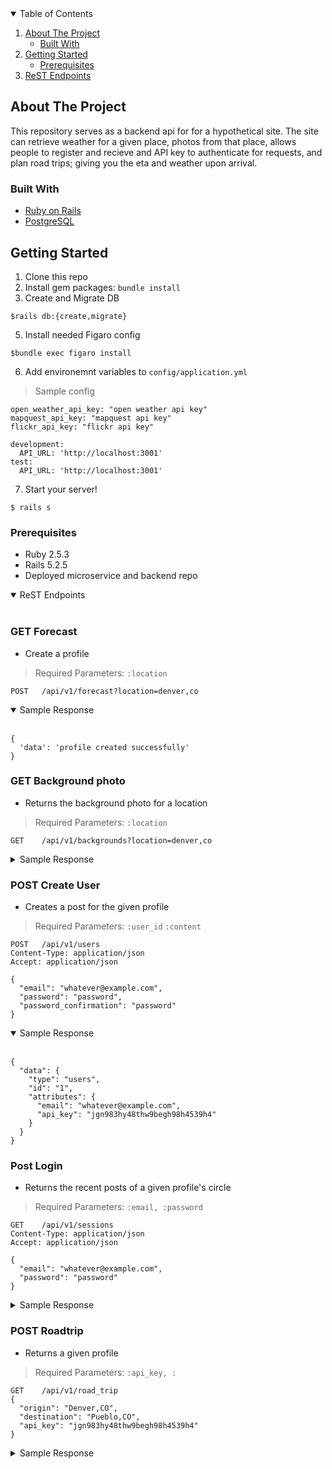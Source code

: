 
<!-- TABLE OF CONTENTS -->
<details open="open">
  <summary>Table of Contents</summary>
  <ol>
    <li>
      <a href="#about-the-project">About The Project</a>
      <ul>
        <li><a href="#built-with">Built With</a></li>
      </ul>
    </li>
    <li>
      <a href="#getting-started">Getting Started</a>
      <ul>
        <li><a href="#prerequisites">Prerequisites</a></li>
      </ul>
    </li>
    <li><a href="#rest-endpoints">ReST Endpoints</a></li>

  </ol>
</details>


<!-- ABOUT THE PROJECT -->
## About The Project

This repository serves as a backend api for for a hypothetical site. The site can retrieve weather for a given place, photos from that place, allows people to register and recieve and API key to authenticate for requests, and plan road trips; giving you the eta and weather upon arrival.

### Built With

* [Ruby on Rails](https://rubyonrails.org/)
* [PostgreSQL](https://www.postgresql.org/)

<!-- GETTING STARTED -->
## Getting Started

1. Clone this repo
2. Install gem packages: `bundle install`
4. Create and Migrate DB
```
$rails db:{create,migrate}
```
5. Install needed Figaro config
```
$bundle exec figaro install
```
6. Add environemnt variables to `config/application.yml`
> Sample config
```
open_weather_api_key: "open weather api key"
mapquest_api_key: "mapquest api key"
flickr_api_key: "flickr api key"

development:
  API_URL: 'http://localhost:3001'
test:
  API_URL: 'http://localhost:3001'
```
7. Start your server!

```
$ rails s
```
### Prerequisites

* Ruby 2.5.3
* Rails 5.2.5
* Deployed microservice and backend repo

<!-- USAGE EXAMPLES -->

<details open>
<summary>ReST Endpoints</summary>
<br>

    
### GET Forecast
* Create a profile
> Required Parameters: `:location`
```
POST   /api/v1/forecast?location=denver,co
```

<details open>
<summary>Sample Response</summary>
<br>
  
```
{
  'data': 'profile created successfully'
}

```

</details>

### GET Background photo
* Returns the background photo for a location
> Required Parameters: `:location` 
```
GET    /api/v1/backgrounds?location=denver,co
```

<details closed>
<summary>Sample Response</summary>
<br>
  
  ```
{
  "data": {
    "type": "image",
    "id": null,
    "attributes": {
      "image": {
        "location": "denver,co",
        "image_url": "https://pixabay.com/get/54e6d4444f50a814f1dc8460962930761c38d6ed534c704c7c2878dd954dc451_640.jpg",
        "credit": {
          "source": "pixabay.com",
          "author": "quinntheislander",
          "logo": "https://pixabay.com/static/img/logo_square.png"
        }
      }
    }
  }
}

```

</details>

### POST Create User
* Creates a post for the given profile
> Required Parameters: `:user_id` `:content`
```
POST   /api/v1/users
Content-Type: application/json
Accept: application/json

{
  "email": "whatever@example.com",
  "password": "password",
  "password_confirmation": "password"
}
```
<details open>
<summary>Sample Response</summary>
<br>

```
{
  "data": {
    "type": "users",
    "id": "1",
    "attributes": {
      "email": "whatever@example.com",
      "api_key": "jgn983hy48thw9begh98h4539h4"
    }
  }
}

```

</details>

### Post Login
* Returns the recent posts of a given profile's circle
> Required Parameters: `:email, :password` 
```
GET    /api/v1/sessions
Content-Type: application/json
Accept: application/json

{
  "email": "whatever@example.com",
  "password": "password"
}

```

<details closed>
<summary>Sample Response</summary>
<br>
  
  ```
{
  "data": {
    "type": "users",
    "id": "1",
    "attributes": {
      "email": "whatever@example.com",
      "api_key": "jgn983hy48thw9begh98h4539h4"
    }
  }
}

```

</details>


### POST Roadtrip
* Returns a given profile
> Required Parameters: `:api_key, :` 
```
GET    /api/v1/road_trip 
{
  "origin": "Denver,CO",
  "destination": "Pueblo,CO",
  "api_key": "jgn983hy48thw9begh98h4539h4"
}
```

<details closed>
<summary>Sample Response</summary>
<br>

```
{
  "data": {
    "id": null,
    "type": "roadtrip",
    "attributes": {
      "start_city": "Denver, CO",
      "end_city": "Estes Park, CO",
      "travel_time": "2 hours, 13 minutes"
      "weather_at_eta": {
        "temperature": 59.4,
        "conditions": "partly cloudy with a chance of meatballs"
      }
    }
  }
}
```

</details>
